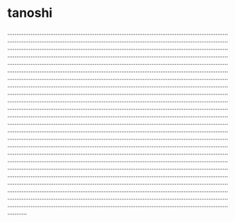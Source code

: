 # tanoshi
...........................................................................................................................................................................................................................................................................................................................................................................................................................................................................................................................................................................................................................................................................................................................................................................................................................................................................................................................................................................................................................................................................................................................................................................................................................................................................................................................................................................................................................................................................................................................................................................................................................................................................................................................................................................................................................................................................................................................................................................................................................................................................................................................................................................................................................................................................................................................................................................................................................................................................................................................................................................................................................................................................................................................................................................................................................................................................................................................................................................................................................................................................................................